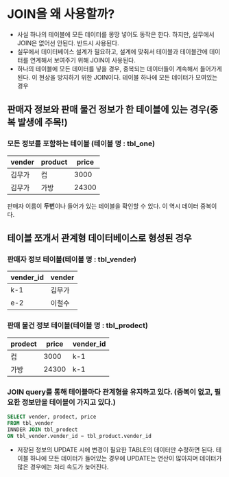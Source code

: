 # JOIN을 왜 사용할까?
* 사실 하나의 테이블에 모든 데이터를 몽땅 넣어도 동작은 한다. 하지만, 실무에서 JOIN은 없어선 안된다. 반드시 사용된다.
* 실무에서 데이터베이스 설계가 필요하고, 설계에 맞춰서 테이블과 테이블간에 데이터를 연계해서 보여주기 위해 JOIN이 사용된다.
* 하나의 테이블에 모든 데이터를 넣을 경우, 중복되는 데이터들이 계속해서 들어가게 된다. 이 현상을 방지하기 위한 JOIN이다.
테이블 하나에 모든 데이터가 모여있는 경우

## 판매자 정보와 판매 물건 정보가 한 테이블에 있는 경우(중복 발생에 주목!)
### 모든 정보를 포함하는 테이블 (테이블 명 : tbl_one)
vender|product|price
--|--|--
김무가|컵|3000
김무가|가방|24300

판매자 이름이 **두번**이나 들어가 있는 테이블을 확인할 수 있다. 이 역시 데이터 중복이다.

## 테이블 쪼개서 관계형 데이터베이스로 형성된 경우
### 판매자 정보 테이블(테이블 명 : tbl_vender)
vender_id|vender
--|--
k-1|김무가
e-2|이철수

### 판매 물건 정보 테이블(테이블 명 : tbl_prodect)
prodect|price|vender_id
--|--|--
컵|3000|k-1
가방|24300|k-1


### JOIN query를 통해 테이블마다 관계형을 유지하고 있다. (중복이 없고, 필요한 정보만을 테이블이 가지고 있다.)
```sql
SELECT vender, prodect, price  
FROM tbl_vender
INNDER JOIN tbl_prodect
ON tbl_vender.vender_id = tbl_product.vender_id

```

* 저장된 정보의 UPDATE 시에 변경이 필요한 TABLE의 데이터만 수정하면 된다. 테이블 하나에 모든 데이터가 들어있는 경우에 UPDATE는 연산이 많아지며
데이터가 많은 경우에는 처리 속도가 늦어진다.
